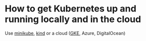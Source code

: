 # How to get Kubernetes up and running locally and in the cloud

Use [minikube](minikube-primer.md), [kind](kind-primer.md) or a cloud ([GKE](gke-primer.md), Azure, DigitalOcean)